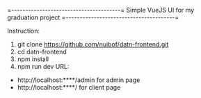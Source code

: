 =---------------------------------------=
Simple VueJS UI for my graduation project
=---------------------------------------=

Instruction:
1. git clone https://github.com/nuibof/datn-frontend.git
2. cd datn-frontend
3. npm install
4. npm run dev
URL:
- http://localhost:****/admin for admin page
- http://localhost:****/ for client page
